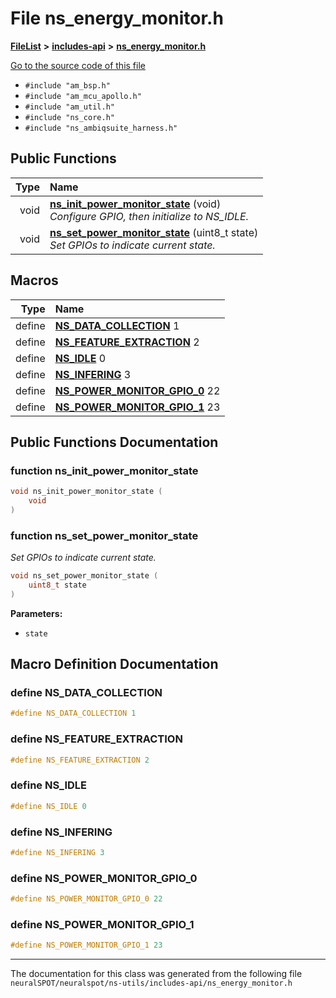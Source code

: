

# File ns\_energy\_monitor.h



[**FileList**](files.md) **>** [**includes-api**](dir_0f796f8be3b51b94a477512418b4fa0e.md) **>** [**ns\_energy\_monitor.h**](ns__energy__monitor_8h.md)

[Go to the source code of this file](ns__energy__monitor_8h_source.md)



* `#include "am_bsp.h"`
* `#include "am_mcu_apollo.h"`
* `#include "am_util.h"`
* `#include "ns_core.h"`
* `#include "ns_ambiqsuite_harness.h"`





































## Public Functions

| Type | Name |
| ---: | :--- |
|  void | [**ns\_init\_power\_monitor\_state**](#function-ns_init_power_monitor_state) (void) <br>_Configure GPIO, then initialize to NS\_IDLE._  |
|  void | [**ns\_set\_power\_monitor\_state**](#function-ns_set_power_monitor_state) (uint8\_t state) <br>_Set GPIOs to indicate current state._  |



























## Macros

| Type | Name |
| ---: | :--- |
| define  | [**NS\_DATA\_COLLECTION**](ns__energy__monitor_8h.md#define-ns_data_collection)  1<br> |
| define  | [**NS\_FEATURE\_EXTRACTION**](ns__energy__monitor_8h.md#define-ns_feature_extraction)  2<br> |
| define  | [**NS\_IDLE**](ns__energy__monitor_8h.md#define-ns_idle)  0<br> |
| define  | [**NS\_INFERING**](ns__energy__monitor_8h.md#define-ns_infering)  3<br> |
| define  | [**NS\_POWER\_MONITOR\_GPIO\_0**](ns__energy__monitor_8h.md#define-ns_power_monitor_gpio_0)  22<br> |
| define  | [**NS\_POWER\_MONITOR\_GPIO\_1**](ns__energy__monitor_8h.md#define-ns_power_monitor_gpio_1)  23<br> |

## Public Functions Documentation




### function ns\_init\_power\_monitor\_state 

```C++
void ns_init_power_monitor_state (
    void
) 
```






### function ns\_set\_power\_monitor\_state 

_Set GPIOs to indicate current state._ 
```C++
void ns_set_power_monitor_state (
    uint8_t state
) 
```





**Parameters:**


* `state` 




        
## Macro Definition Documentation





### define NS\_DATA\_COLLECTION 

```C++
#define NS_DATA_COLLECTION 1
```






### define NS\_FEATURE\_EXTRACTION 

```C++
#define NS_FEATURE_EXTRACTION 2
```






### define NS\_IDLE 

```C++
#define NS_IDLE 0
```






### define NS\_INFERING 

```C++
#define NS_INFERING 3
```






### define NS\_POWER\_MONITOR\_GPIO\_0 

```C++
#define NS_POWER_MONITOR_GPIO_0 22
```






### define NS\_POWER\_MONITOR\_GPIO\_1 

```C++
#define NS_POWER_MONITOR_GPIO_1 23
```




------------------------------
The documentation for this class was generated from the following file `neuralSPOT/neuralspot/ns-utils/includes-api/ns_energy_monitor.h`

